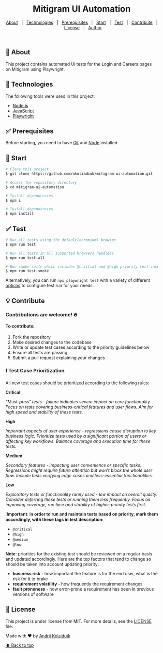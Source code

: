 <h1 align="center">Mitigram UI Automation</h1>

<p align="center">
  <a href="#dart-about">About</a> &#xa0; | &#xa0; 
  <a href="#rocket-technologies">Technologies</a> &#xa0; | &#xa0;
  <a href="#white_check_mark-prerequisites">Prerequisites</a> &#xa0; | &#xa0;
  <a href="#checkered_flag-start">Start</a> &#xa0; | &#xa0;
  <a href="#white_check_mark-test">Test</a> &#xa0; | &#xa0;
  <a href="#bulb-contribute">Contribute</a> &#xa0; | &#xa0;
  <a href="#memo-license">License</a> &#xa0; | &#xa0;
  <a href="https://github.com/akoliadiuk" target="_blank">Author</a>
</p>
<br>

## :dart: About ##

This project contains automated UI tests for the Login and Careers pages on Mitigram using Playwright.

## :rocket: Technologies ##

The following tools were used in this project:

- [Node.js](https://nodejs.org/en/)
- [JavaScript](https://developer.mozilla.org/en-US/docs/Web/JavaScript)
- [Playwright](https://playwright.dev/)

## :white_check_mark: Prerequisites ##

Before starting, you need to have [Git](https://git-scm.com) and [Node](https://nodejs.org/en/) installed.

## :checkered_flag: Start ##

```bash
# Clone this project
$ git clone https://github.com/akoliadiuk/mitigram-ui-automation.git

# Access the repository directory
$ cd mitigram-ui-automation

# Install dependencies
$ npm i

# Install dependencies
$ npm install
```

## :white_check_mark: Test ##

```bash
# Run all tests using the default(chromium) browser
$ npm run test

# Run all tests in all supported browsers headless
$ npm run test-all

# Run smoke suite which includes @crittial and @high priority test cases
$ npm run test-smoke
```
Alternatively, you can run `npx playwright test` with a variety of different [options](https://playwright.dev/docs/test-cli) to configure test run for your needs.

## :bulb: Contribute ##

### Contributions are welcome! :fire:

#### To contribute:

1. Fork the repository
2. Make desired changes to the codebase
3. Write or update test cases according to the priority guidelines below
4. Ensure all tests are passing
5. Submit a pull request explaining your changes

### :exclamation: Test Case Prioritization

All new test cases should be prioritized according to the following rules:

**Critical**

*"Must-pass" tests - failure indicates severe impact on core functionality. Focus on tests covering business-critical features and user flows. Aim for high speed and stability of these tests.*

**High**

*Important aspects of user experience - regressions cause disruption to key business logic. Prioritize tests used by a significant portion of users or affecting key workflows. Balance coverage and execution time for these tests.*

**Medium**

*Secondary features - impacting user convenience or specific tasks. Regressions might require future attention but won’t block the whole user flow. Include tests verifying edge cases and less-essential functionalities.*

**Low**

*Exploratory tests or functionality rarely used - low impact on overall quality. Consider deferring these tests or running them less frequently. Focus on improving coverage, run time and stability of higher-priority tests first.*

:grey_exclamation:**Important: in order to run and maintain tests based on priority, mark them accordingly, with these tags in test description:**
- `@critical`
- `@high`
- `@medium`
- `@low`

**Note:** priorities for the existing test should be reviewed on a regular basis and updated accordingly. Here are the top factors that tend to change so should be taken into account updating priority:
- **business risk** - how important the feature is for the end user, what is the risk for it to brake
- **requirement volatility** - how frequently the requirement changes
- **fault proneness** - how error-prone a requirement has been in previous versions of software

## :memo: License ##

This project is under license from MIT. For more details, see the [LICENSE](LICENSE.md) file.


Made with :heart: by <a href="https://github.com/akoliadiuk" target="_blank">Andrii Kolaiduik</a>
&#xa0;

<a href="#top">:arrow_up: Back to top</a>
